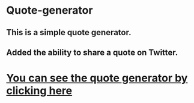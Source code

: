 # Quote-generator
## This is a simple quote generator.
## Added the ability to share a quote on Twitter.

# [You can see the quote generator by clicking here](https://anastasiastreltsova.github.io/quote-generator/)
